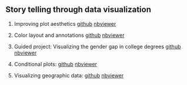 ## Story telling through data visualization 

1. Improving plot aesthetics [github](https://github.com/alvinctk/DataQuest/blob/master/Storytelling_Through_Data_Visualization/01_Improving_Plot_Aesthetics/Improving_Plot_Aesthetics.ipynb) [nbviewer](https://nbviewer.jupyter.org/github/alvinctk/DataQuest/blob/master/Storytelling_Through_Data_Visualization/01_Improving_Plot_Aesthetics/Improving_Plot_Aesthetics.ipynb)

2. Color layout and annotations [github](https://github.com/alvinctk/DataQuest/blob/master/Storytelling_Through_Data_Visualization/02_Color_Layout_And_Annotations/Color_Layout_And_Annotations.ipynb) [nbviewer](https://nbviewer.jupyter.org/github/alvinctk/DataQuest/blob/master/Storytelling_Through_Data_Visualization/02_Color_Layout_And_Annotations/Color_Layout_And_Annotations.ipynb)

3. Guided project: Visualizing the gender gap in college degrees [github](https://github.com/alvinctk/DataQuest/blob/master/Storytelling_Through_Data_Visualization/03_Guided_Project_Visualizing_The_Gender_Gap_In_College_Degrees/Project_Visualizing_The_Gender_Gap_In_College_Degrees.ipynb) [nbviewer](https://nbviewer.jupyter.org/github/alvinctk/DataQuest/blob/master/Storytelling_Through_Data_Visualization/03_Guided_Project_Visualizing_The_Gender_Gap_In_College_Degrees/Project_Visualizing_The_Gender_Gap_In_College_Degrees.ipynb)

4. Conditional plots: [github](https://github.com/alvinctk/DataQuest/blob/master/Storytelling_Through_Data_Visualization/04_Conditional_Plots/Conditional_Plots.ipynb) [nbviewer](https://nbviewer.jupyter.org/github/alvinctk/DataQuest/blob/master/Storytelling_Through_Data_Visualization/04_Conditional_Plots/Conditional_Plots.ipynb)

5. Visualizing geographic data: [github](https://github.com/alvinctk/DataQuest/blob/master/Storytelling_Through_Data_Visualization/05_Visualizing_Geographic_Data/Visualizing_Geographic_Data.ipynb) [nbviewer](https://nbviewer.jupyter.org/github/alvinctk/DataQuest/blob/master/Storytelling_Through_Data_Visualization/05_Visualizing_Geographic_Data/Visualizing_Geographic_Data.ipynb)


